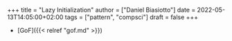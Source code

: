 +++
title = "Lazy Initialization"
author = ["Daniel Biasiotto"]
date = 2022-05-13T14:05:00+02:00
tags = ["pattern", "compsci"]
draft = false
+++

-   [GoF]({{< relref "gof.md" >}})
